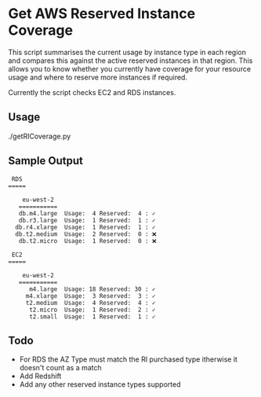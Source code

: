 # Get AWS Reserved Instance Coverage

This script summarises the current usage by instance type in each region and compares this against the active
reserved instances in that region. This allows you to know whether you currently have coverage for your resource 
usage and where to reserve more instances if required. 

Currently the script checks EC2 and RDS instances. 

## Usage

  ./getRICoverage.py

## Sample Output 
```
 RDS
=====

    eu-west-2
   ===========
   db.m4.large  Usage:  4 Reserved:  4 : ✓
   db.r3.large  Usage:  1 Reserved:  1 : ✓
  db.r4.xlarge  Usage:  1 Reserved:  1 : ✓
  db.t2.medium  Usage:  2 Reserved:  0 : ❌
   db.t2.micro  Usage:  1 Reserved:  0 : ❌

 EC2
=====

    eu-west-2
   ===========
      m4.large  Usage: 18 Reserved: 30 : ✓
     m4.xlarge  Usage:  3 Reserved:  3 : ✓
     t2.medium  Usage:  4 Reserved:  4 : ✓
      t2.micro  Usage:  1 Reserved:  2 : ✓
      t2.small  Usage:  1 Reserved:  1 : ✓

```

## Todo

+ For RDS the AZ Type must match the RI purchased type itherwise it doesn't count as a match 
+ Add Redshift 
+ Add any other reserved instance types supported 